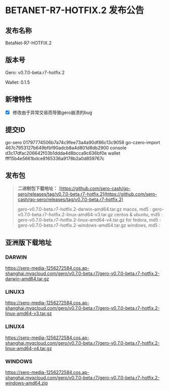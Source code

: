 # BETANET-R7-HOTFIX.2 发布公告

## 发布名称

BetaNet-R7-HOTFIX.2


## 版本号

Gero: v0.7.0-beta.r7-hotfix.2

Wallet: 0.1.5



## 新增特性

- [x] 修改由于异常交易而导致gero崩溃的bug



## 提交ID

go-sero      01797774506b7a74c9fee73a4a90df86c13c9058
go-czero-import  467c7953127b649bfbf90adcb8a4d801d8db2900
console  d3c17dfac206642f03b1ddda4d8bcca9c636bf0e
wallet  fff15b4e5661bdce8165336a9178b2a0d859767c



## 发布包

> **二进制包下载地址：**
> [https://github.com/sero-cash/go-sero/releases/tag/v0.7.0-beta.r7-hotfix.2](https://github.com/sero-cash/go-sero/releases/tag/v0.7.0-beta.r7-hotfix.2)
>
> gero-v0.7.0-beta.r7-hotfix.2-darwin-amd64.tar.gz  macos,  md5 : 
> gero-v0.7.0-beta.r7-hotfix.2-linux-amd64-v3.tar.gz  centos & ubuntu, md5 : 
> gero-v0.7.0-beta.r7-hotfix.2-linux-amd64-v4.tar.gz  for fedora, md5 : 
> gero-v0.7.0-beta.r7-hotfix.2-windows-amd64.tar.gz  windows, md5 : 




## 亚洲版下载地址

### DARWIN

<https://sero-media-1256272584.cos.ap-shanghai.myqcloud.com/gero/v0.7.0-beta.r7/gero-v0.7.0-beta.r7-hotfix.2-darwin-amd64.tar.gz>

### LINUX3

<https://sero-media-1256272584.cos.ap-shanghai.myqcloud.com/gero/v0.7.0-beta.r7/gero-v0.7.0-beta.r7-hotfix.2-linux-amd64-v3.tar.gz>

### LINUX4

<https://sero-media-1256272584.cos.ap-shanghai.myqcloud.com/gero/v0.7.0-beta.r7/gero-v0.7.0-beta.r7-hotfix.2-linux-amd64-v4.tar.gz>

### WINDOWS

<https://sero-media-1256272584.cos.ap-shanghai.myqcloud.com/gero/v0.7.0-beta.r7/gero-v0.7.0-beta.r7-hotfix.2-windows-amd64.zip>







